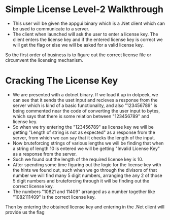 # Simple License Level-2 Walkthrough

- This user will be given the appgui binary which is a .Net client which can be used to communicate to a server.
- The client when launched will ask the user to enter a license key. The client enters the license key and if the entered license key is correct we will get the flag or else we will be asked for a valid license key.

So the first order of business is to figure out the correct license file or circumvent the licensing mechanism.

# Cracking The License Key

- We are presented with a dotnet binary. If we load it up in dotpeek, we can see that it sends the uset input and recieves a response from the server which is kind of a basic functionality, and also "123456789" is being commented near the code of converting the user input to bytes, which says that there is some relation between "123456789" and license key.
- So when we try entering the "123456789" as license key we will be getting "Length of string is not as expected" as a response from the server, from which we can say that it checks the length of the input.
- Now bruteforcing strings of various lengths we will be finding that when a string of length 10 is entered we will be getting "Invalid License Key" as a response from the server.
- Such we found out the length of the required license key is 10.
- After spending some time figuring out the logic for the license key with the hints we found out, such when we go through the divisors of that number we will find many 5 digit numbers, arranging the any 2 of those 5 digit numbers and bruteforcing through it will be finding out the correct license key.
- The numbers "10821 and 11409" arranged as a number together like "1082111409" is the correct license key.

Then by entering the obtained license key and entering in the .Net client will provide us the flag
